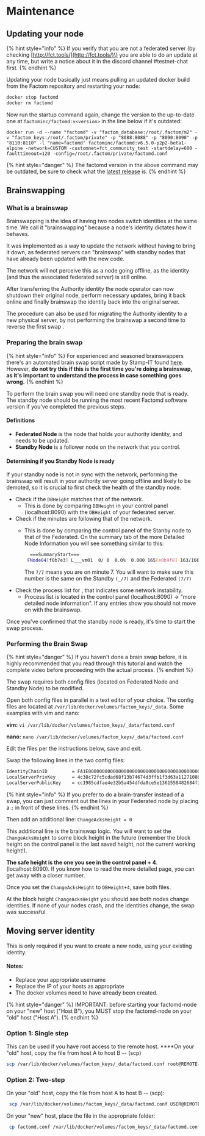 # Maintenance

## Updating your node

{% hint style="info" %}
If you verify that you are not a federated server \(by checking [http://fct.tools/](http://fct.tools/)\) you are able to do an update at any time, but write a notice about it in the discord channel \#testnet-chat first.
{% endhint %}

Updating your node basically just means pulling an updated docker build from the Factom repository and restarting your node:

```bash
docker stop factomd
docker rm factomd
```

Now run the startup command again, change the version to the up-to-date one at `factominc/factomd:v<version>` in the line below if it's outdated:

`docker run -d --name "factomd" -v "factom_database:/root/.factom/m2" -v "factom_keys:/root/.factom/private" -p "8088:8088" -p "8090:8090" -p "8110:8110" -l "name=factomd" factominc/factomd:v6.5.0-p2p2-beta1-alpine -network=CUSTOM -customnet=fct_community_test -startdelay=600 -faulttimeout=120 -config=/root/.factom/private/factomd.conf`

{% hint style="danger" %}
The factomd version in the above command may be outdated, be sure to check what the [latest release](https://hub.docker.com/r/factominc/factomd/tags) is. 
{% endhint %}

## Brainswapping

### What is a brainswap

Brainswapping is the idea of having two nodes switch identities at the same time. We call it "brainswapping" because a node's identity dictates how it behaves.

It was implemented as a way to update the network without having to bring it down, as federated servers can "brainswap" with standby nodes that have already been updated with the new code.

The network will not perceive this as a node going offline, as the identity \(and thus the associated federated server\) is still online.

After transferring the Authority identity the node operator can now shutdown their original node, perform necessary updates, bring it back online and finally brainswap the identity back into the original server.

The procedure can also be used for migrating the Authority identity to a new physical server, by not performing the brainswap a second time to reverse the first swap .

### Preparing the brain swap

{% hint style="info" %}
For experienced and seasoned brainswappers there's an automated brain swap script made by Stamp-IT found [here](https://github.com/Stamp-IT-io/brainswap). However, **do not try this if this is the first time you're doing a brainswap, as it's important to understand the process in case something goes wrong.**
{% endhint %}

To perform the brain swap you will need one standby node that is ready. The standby node should be running the most recent Factomd software version if you've completed the previous steps.

#### Definitions

* **Federated Node** is the node that holds your authority identity, and needs to be updated. 
* **Standby Node** is a follower node on the network that you control.

#### Determining if you Standby Node is ready

If your standby node is not in sync with the network, performing the brainswap will result in your authority server going offline and likely to be demoted, so it is crucial to first check the health of the standby node.

* Check if the `DBHeight` matches that of the network.
  * This is done by comparing `DBHeight` in your control panel \(localhost:8090\) with the `DBHeight` of your federated server.
* Check if the minutes are following that of the network.
  * This is done by comparing the control panel of the Stanby node to that of the Federated. On the summary tab of the more Detailed Node Information you will see something similar to this:

    ```bash
      ===SummaryStart===
     FNode04[f0b7e3] L___vm01  0/ 0  0.0%  0.000 165[e0b9f8] 163/166/167  7/ 7 0/0/0/0 43400/0/0/0    0 0 2/40/100 0/0/0 0.07/0.00 0/0 - 309415
    ```

      The `7/7` means you are on minute 7. You will want to make sure this number is the same on the Standby `(_/7)` and the Federated `(7/7)`
* Check the process list for , that indicates some network instability. 
  * Process list is located in the control panel \(localhost:8090\) -&gt; "more detailed node information". If any entries show you should not move on with the brainswap.

Once you've confirmed that the standby node is ready, it's time to start the swap process.

### Performing the Brain Swap

{% hint style="danger" %}
If you haven't done a brain swap before, it is highly recommended that you read through this tutorial and watch the complete video before proceeding with the actual process.
{% endhint %}

The swap requires both config files \(located on Federated Node and Standby Node\) to be modified.

Open both config files in parallel in a text editor of your choice. The config files are located at `/var/lib/docker/volumes/factom_keys/_data`. Some examples with vim and nano: 

**vim:** `vi /var/lib/docker/volumes/factom_keys/_data/factomd.conf` 

**nano:** `nano /var/lib/docker/volumes/factom_keys/_data/factomd.conf`

Edit the files per the instructions below, save and exit.

Swap the following lines in the two config files:

```bash
IdentityChainID         = FA1E000000000000000000000000000000000000000000000000000000000000
LocalServerPrivKey      = 4c38c72fc5cdad68f13b74674d3ffb1f3d63a112710868c9b08946553448d26d
LocalServerPublicKey    = cc1985cdfae4e32b5a454dfda8ce5e1361558482684f3367649c3ad852c8e31a
```

{% hint style="info" %}
If you prefer to do a brain-transfer instead of a swap, you can just comment out the lines in your Federated node by placing a `;` in front of these lines.
{% endhint %}

Then add an additional line: `ChangeAcksHeight = 0`

This additional line is the brainswap logic. You will want to set the `ChangeAcksHeight` to some block height in the future \(remember the block height on the control panel is the last saved height, not the current working height!\).

**The safe height is the one you see in the control panel + 4**. \(localhost:8090\). If you know how to read the more detailed page, you can get away with a closer number.

Once you set the `ChangeAcksHeight` to `DBHeight+4`, save both files.

At the block height `ChangeAcksHeight` you should see both nodes change identities. If none of your nodes crash, and the identities change, the swap was successful.

## Moving server identity

This is only required if you want to create a new node, using your existing identity.

#### Notes:

* Replace your appropriate username
* Replace the IP of your hosts as appropriate
* The docker volumes need to have already been created.

{% hint style="danger" %}
IMPORTANT: before starting your factomd-node on your "new" host \("Host B"\), you MUST stop the factomd-node on your "old" host \("Host A"\).
{% endhint %}

### **Option 1: Single step**

This can be used if you have root access to the remote host. ****On your "old" host, copy the file from host A to host B -- \(scp\)

```bash
scp /var/lib/docker/volumes/factom_keys/_data/factomd.conf root@REMOTE-IP:/var/lib/docker/volumes/factom_keys/_data/factomd.conf
```

### **Option 2: Two-step**

On your "old" host, copy the file from host A to host B -- \(scp\):

```bash
 scp /var/lib/docker/volumes/factom_keys/_data/factomd.conf USER@REMOTE-IP:/home/USER/factomd.conf
```

On your "new" host, place the file in the appropriate folder:

```bash
 cp factomd.conf /var/lib/docker/volumes/factom_keys/_data/factomd.conf
```

